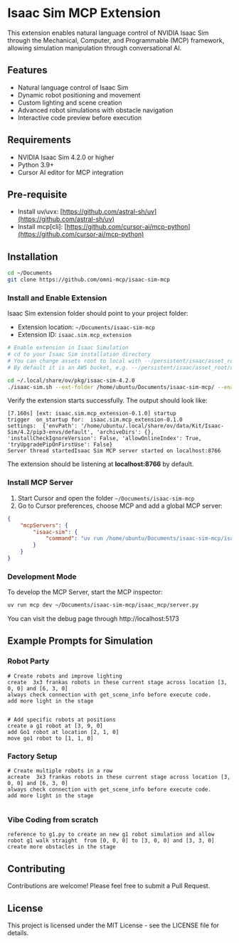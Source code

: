 # Isaac Sim MCP Extension

This extension enables natural language control of NVIDIA Isaac Sim through the Mechanical, Computer, and Programmable (MCP) framework, allowing simulation manipulation through conversational AI.

## Features

- Natural language control of Isaac Sim
- Dynamic robot positioning and movement
- Custom lighting and scene creation
- Advanced robot simulations with obstacle navigation
- Interactive code preview before execution

## Requirements

- NVIDIA Isaac Sim 4.2.0 or higher
- Python 3.9+
- Cursor AI editor for MCP integration

## Pre-requisite

- Install uv/uvx: [https://github.com/astral-sh/uv](https://github.com/astral-sh/uv)
- Install mcp[cli]: [https://github.com/cursor-ai/mcp-python](https://github.com/cursor-ai/mcp-python)

## Installation

```bash
cd ~/Documents
git clone https://github.com/omni-mcp/isaac-sim-mcp
```

### Install and Enable Extension

Isaac Sim extension folder should point to your project folder:
- Extension location: `~/Documents/isaac-sim-mcp` 
- Extension ID: `isaac.sim.mcp_extension`

```bash
# Enable extension in Isaac Simulation
# cd to your Isaac Sim installation directory
# You can change assets root to local with --/persistent/isaac/asset_root/default="<your asset location>"
# By default it is an AWS bucket, e.g. --/persistent/isaac/asset_root/default="/share/Assets/Isaac/4.2"

cd ~/.local/share/ov/pkg/isaac-sim-4.2.0
./isaac-sim.sh --ext-folder /home/ubuntu/Documents/isaac-sim-mcp/ --enable isaac.sim.mcp_extension 
```

Verify the extension starts successfully. The output should look like:

```
[7.160s] [ext: isaac.sim.mcp_extension-0.1.0] startup
trigger  on_startup for:  isaac.sim.mcp_extension-0.1.0
settings:  {'envPath': '/home/ubuntu/.local/share/ov/data/Kit/Isaac-Sim/4.2/pip3-envs/default', 'archiveDirs': {}, 'installCheckIgnoreVersion': False, 'allowOnlineIndex': True, 'tryUpgradePipOnFirstUse': False}
Server thread startedIsaac Sim MCP server started on localhost:8766
```

The extension should be listening at **localhost:8766** by default.

### Install MCP Server

1. Start Cursor and open the folder `~/Documents/isaac-sim-mcp`
2. Go to Cursor preferences, choose MCP and add a global MCP server:

```json
{
    "mcpServers": {
        "isaac-sim": {
            "command": "uv run /home/ubuntu/Documents/isaac-sim-mcp/isaac_mcp/server.py"
        }
    }
}
```

### Development Mode

To develop the MCP Server, start the MCP inspector:

```bash
uv run mcp dev ~/Documents/isaac-sim-mcp/isaac_mcp/server.py
```

You can visit the debug page through http://localhost:5173

## Example Prompts for Simulation

### Robot Party
```
# Create robots and improve lighting
create  3x3 frankas robots in these current stage across location [3, 0, 0] and [6, 3, 0]
always check connection with get_scene_info before execute code.
add more light in the stage


# Add specific robots at positions
create a g1 robot at [3, 9, 0]
add Go1 robot at location [2, 1, 0]
move go1 robot to [1, 1, 0]
```

### Factory Setup
```
# Create multiple robots in a row
acreate  3x3 frankas robots in these current stage across location [3, 0, 0] and [6, 3, 0]
always check connection with get_scene_info before execute code.
add more light in the stage


```
### Vibe Coding from scratch
```
reference to g1.py to create an new g1 robot simulation and allow robot g1 walk straight  from [0, 0, 0] to [3, 0, 0] and [3, 3, 0]
create more obstacles in the stage

```

## Contributing

Contributions are welcome! Please feel free to submit a Pull Request.

## License

This project is licensed under the MIT License - see the LICENSE file for details.
